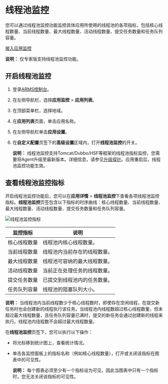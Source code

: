 # 线程池监控

您可以通过线程池监控功能监控具体应用所使用的线程池的各项指标，包括核心线程数量、当前线程数量、最大线程数量、活动线程数量、提交任务数量和任务队列容量。

[接入应用监控](/intl.zh-CN/应用监控/接入应用监控/应用监控接入概述.md)

**说明：** 仅专家版支持线程池监控功能。

## 开启线程池监控

1.  登录[ARMS控制台](https://arms-ap-southeast-1.console.aliyun.com/#/home)。

2.  在左侧导航栏，选择**应用监控** \> **应用列表**。

3.  在顶部菜单栏，选择地域。

4.  在**应用列表**页面，单击应用名称。

5.  在左侧导航栏单击**应用设置**。

6.  在**自定义配置**页签下的**高级设置**区域内，打开**线程池监控**的开关。

    **说明：** 线程池监控支持Tomcat/Dubbo/HSF等框架的线程池指标监控，您需要将Agent升级至最新版本。详细信息，请参见[升级探针](/intl.zh-CN/应用监控/升级探针.md)。应用重启后，线程池监控功能生效。


## 查看线程池监控指标

开启线程池监控功能后，您可以在**应用详情** \> **线程池监控**下查看各项线程池监控指标。**线程池监控**页签包含以下指标的时序曲线：核心线程数量、当前线程数量、最大线程数量、活动线程数量、提交任务数量和任务队列容量。

![线程池监控指标](https://static-aliyun-doc.oss-accelerate.aliyuncs.com/assets/img/zh-CN/6729888161/p265939.png)

|监控指标|说明|
|----|--|
|核心线程数量|线程池内核心线程数量。|
|当前线程数量|线程池内当前存在的线程数量。|
|最大线程数量|线程池可容纳的最大线程数量。|
|活动线程数量|当前正在处理任务的线程数量。|
|提交任务数量|已提交到线程池内的任务数量。|
|任务队列容量|线程池的阻塞队列大小。|

**说明：** 当线程池内当前线程数少于核心线程数时，即使存在空闲线程，在提交新任务时也会创建新的线程执行该任务。当线程池内线程数超过核心线程数量，但未超过最大线程数量，且任务队列容量已满时，提交的新任务会通过创建新的线程来执行。线程池内线程数不会超过最大线程数量。

在**线程池监控**页签下，您可以执行以下操作：

-   将光标移到统计图上，查看统计情况。
-   单击各监控面板上的指标名称（例如核心线程数量），打开或关闭该指标在图表中的可见性。

    **说明：** 每个图表必须至少有一个指标设为可见，因此当图表中只有一个指标时，您无法关闭该指标的可见性。


